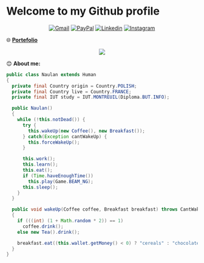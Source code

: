 <h1>Welcome to my Github profile</h1>
<p align="center">
<a href="mailto:contact@naulan-chrzaszcz.fr"><img alt="Gmail" src="https://img.shields.io/badge/Gmail-D14836?style=for-the-badge&logo=gmail&logoColor=white"></a>
<a href=""><img alt="PayPal" src="https://img.shields.io/badge/PayPal-00457C?style=for-the-badge&logo=paypal&logoColor=white"></a>
<a href="https://www.linkedin.com/in/naulan-chrzaszcz/"><img alt="Linkedin" src="https://img.shields.io/badge/LinkedIn-0077B5?style=for-the-badge&logo=linkedin&logoColor=white"></a>
<a href="https://www.instagram.com/naulan.chrzaszcz/"><img alt="Instagram" src="https://img.shields.io/badge/Instagram-E4405F?style=for-the-badge&logo=instagram&logoColor=white"></a>
</p>

🌐 __[Portefolio](https://www.chrz-development.fr)__

<p align="center">
  <img src="https://github-readme-stats.vercel.app/api/top-langs/?username=naulan-chrzaszcz&layout=compact&count_private=true&theme=gruvbox)](https://github.com/NaulaN/github-readme-stats">
</p>

😊 **About me:**
```java
public class Naulan extends Human
{
  private final Country origin = Country.POLISH;
  private final Country live = Country.FRANCE;
  private final IUT study = IUT.MONTREUIL(Diploma.BUT.INFO);

  public Naulan() 
  {
    while (!this.notDead()) {
      try {
        this.wakeUp(new Coffee(), new Breakfast());
      } catch(Exception cantWakeUp) {
	  	this.forceWakeUp();
	  }

      this.work();
      this.learn();
      this.eat();
      if (Time.haveEnoughTime())
	  	this.play(Game.BEAM_NG);
      this.sleep();
    }
  }

  public void wakeUp(Coffee coffee, Breakfast breakfast) throws CantWakeUp
  {
    if (((int) (1 + Math.random * 2)) == 1)
      coffee.drink();
    else new Tea().drink();

    breakfast.eat((this.wallet.getMoney() < 0) ? "cereals" : "chocolate bread");
  }
}
```
